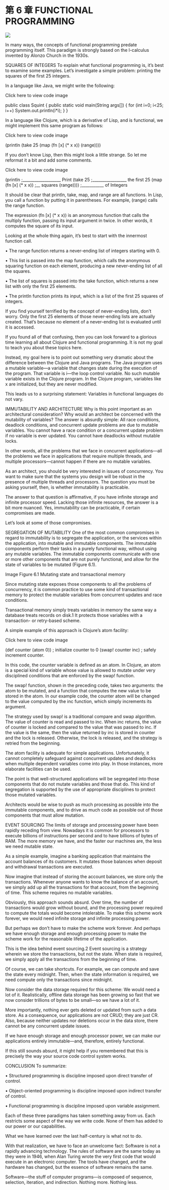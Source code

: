 # 第 6 章 FUNCTIONAL PROGRAMMING

![](./un/CH-UN06.jpg)

In many ways, the concepts of functional programming predate programming itself. This paradigm is strongly based on the l-calculus invented by Alonzo Church in the 1930s.

SQUARES OF INTEGERS
To explain what functional programming is, it’s best to examine some examples. Let’s investigate a simple problem: printing the squares of the first 25 integers.

In a language like Java, we might write the following:

Click here to view code image

public class Squint {
  public static void main(String args[]) {
    for (int i=0; i<25; i++)
      System.out.println(i*i);
  }
}

In a language like Clojure, which is a derivative of Lisp, and is functional, we might implement this same program as follows:

Click here to view code image

(println (take 25 (map (fn [x] (* x x)) (range))))

If you don’t know Lisp, then this might look a little strange. So let me reformat it a bit and add some comments.

Click here to view code image

(println ;___________________ Print
  (take 25 ;_________________ the first 25
    (map (fn [x] (* x x)) ;__ squares
      (range)))) ;___________ of Integers

It should be clear that println, take, map, and range are all functions. In Lisp, you call a function by putting it in parentheses. For example, (range) calls the range function.

The expression (fn [x] (* x x)) is an anonymous function that calls the multiply function, passing its input argument in twice. In other words, it computes the square of its input.

Looking at the whole thing again, it’s best to start with the innermost function call.

• The range function returns a never-ending list of integers starting with 0.

• This list is passed into the map function, which calls the anonymous squaring function on each element, producing a new never-ending list of all the squares.

• The list of squares is passed into the take function, which returns a new list with only the first 25 elements.

• The println function prints its input, which is a list of the first 25 squares of integers.

If you find yourself terrified by the concept of never-ending lists, don’t worry. Only the first 25 elements of those never-ending lists are actually created. That’s because no element of a never-ending list is evaluated until it is accessed.

If you found all of that confusing, then you can look forward to a glorious time learning all about Clojure and functional programming. It is not my goal to teach you about these topics here.

Instead, my goal here is to point out something very dramatic about the difference between the Clojure and Java programs. The Java program uses a mutable variable—a variable that changes state during the execution of the program. That variable is i—the loop control variable. No such mutable variable exists in the Clojure program. In the Clojure program, variables like x are initialized, but they are never modified.

This leads us to a surprising statement: Variables in functional languages do not vary.

IMMUTABILITY AND ARCHITECTURE
Why is this point important as an architectural consideration? Why would an architect be concerned with the mutability of variables? The answer is absurdly simple: All race conditions, deadlock conditions, and concurrent update problems are due to mutable variables. You cannot have a race condition or a concurrent update problem if no variable is ever updated. You cannot have deadlocks without mutable locks.

In other words, all the problems that we face in concurrent applications—all the problems we face in applications that require multiple threads, and multiple processors—cannot happen if there are no mutable variables.

As an architect, you should be very interested in issues of concurrency. You want to make sure that the systems you design will be robust in the presence of multiple threads and processors. The question you must be asking yourself, then, is whether immutability is practicable.

The answer to that question is affirmative, if you have infinite storage and infinite processor speed. Lacking those infinite resources, the answer is a bit more nuanced. Yes, immutability can be practicable, if certain compromises are made.

Let’s look at some of those compromises.

SEGREGATION OF MUTABILITY
One of the most common compromises in regard to immutability is to segregate the application, or the services within the application, into mutable and immutable components. The immutable components perform their tasks in a purely functional way, without using any mutable variables. The immutable components communicate with one or more other components that are not purely functional, and allow for the state of variables to be mutated (Figure 6.1).

Image
Figure 6.1 Mutating state and transactional memory

Since mutating state exposes those components to all the problems of concurrency, it is common practice to use some kind of transactional memory to protect the mutable variables from concurrent updates and race conditions.

Transactional memory simply treats variables in memory the same way a database treats records on disk.1 It protects those variables with a transaction- or retry-based scheme.

A simple example of this approach is Clojure’s atom facility:

Click here to view code image

(def counter (atom 0)) ; initialize counter to 0
(swap! counter inc)    ; safely increment counter.

In this code, the counter variable is defined as an atom. In Clojure, an atom is a special kind of variable whose value is allowed to mutate under very disciplined conditions that are enforced by the swap! function.

The swap! function, shown in the preceding code, takes two arguments: the atom to be mutated, and a function that computes the new value to be stored in the atom. In our example code, the counter atom will be changed to the value computed by the inc function, which simply increments its argument.

The strategy used by swap! is a traditional compare and swap algorithm. The value of counter is read and passed to inc. When inc returns, the value of counter is locked and compared to the value that was passed to inc. If the value is the same, then the value returned by inc is stored in counter and the lock is released. Otherwise, the lock is released, and the strategy is retried from the beginning.

The atom facility is adequate for simple applications. Unfortunately, it cannot completely safeguard against concurrent updates and deadlocks when multiple dependent variables come into play. In those instances, more elaborate facilities can be used.

The point is that well-structured applications will be segregated into those components that do not mutate variables and those that do. This kind of segregation is supported by the use of appropriate disciplines to protect those mutated variables.

Architects would be wise to push as much processing as possible into the immutable components, and to drive as much code as possible out of those components that must allow mutation.

EVENT SOURCING
The limits of storage and processing power have been rapidly receding from view. Nowadays it is common for processors to execute billions of instructions per second and to have billions of bytes of RAM. The more memory we have, and the faster our machines are, the less we need mutable state.

As a simple example, imagine a banking application that maintains the account balances of its customers. It mutates those balances when deposit and withdrawal transactions are executed.

Now imagine that instead of storing the account balances, we store only the transactions. Whenever anyone wants to know the balance of an account, we simply add up all the transactions for that account, from the beginning of time. This scheme requires no mutable variables.

Obviously, this approach sounds absurd. Over time, the number of transactions would grow without bound, and the processing power required to compute the totals would become intolerable. To make this scheme work forever, we would need infinite storage and infinite processing power.

But perhaps we don’t have to make the scheme work forever. And perhaps we have enough storage and enough processing power to make the scheme work for the reasonable lifetime of the application.

This is the idea behind event sourcing.2 Event sourcing is a strategy wherein we store the transactions, but not the state. When state is required, we simply apply all the transactions from the beginning of time.

Of course, we can take shortcuts. For example, we can compute and save the state every midnight. Then, when the state information is required, we need compute only the transactions since midnight.

Now consider the data storage required for this scheme: We would need a lot of it. Realistically, offline data storage has been growing so fast that we now consider trillions of bytes to be small—so we have a lot of it.

More importantly, nothing ever gets deleted or updated from such a data store. As a consequence, our applications are not CRUD; they are just CR. Also, because neither updates nor deletions occur in the data store, there cannot be any concurrent update issues.

If we have enough storage and enough processor power, we can make our applications entirely immutable—and, therefore, entirely functional.

If this still sounds absurd, it might help if you remembered that this is precisely the way your source code control system works.

CONCLUSION
To summarize:

• Structured programming is discipline imposed upon direct transfer of control.

• Object-oriented programming is discipline imposed upon indirect transfer of control.

• Functional programming is discipline imposed upon variable assignment.

Each of these three paradigms has taken something away from us. Each restricts some aspect of the way we write code. None of them has added to our power or our capabilities.

What we have learned over the last half-century is what not to do.

With that realization, we have to face an unwelcome fact: Software is not a rapidly advancing technology. The rules of software are the same today as they were in 1946, when Alan Turing wrote the very first code that would execute in an electronic computer. The tools have changed, and the hardware has changed, but the essence of software remains the same.

Software—the stuff of computer programs—is composed of sequence, selection, iteration, and indirection. Nothing more. Nothing less.